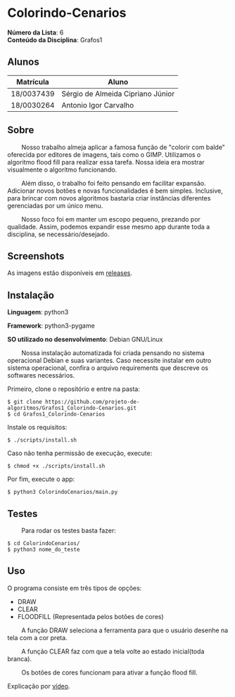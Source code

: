 # Colorindo-Cenarios

**Número da Lista**: 6<br>
**Conteúdo da Disciplina**: Grafos1<br>

## Alunos

|Matrícula | Aluno |
| -- | -- |
| 18/0037439  |  Sérgio de Almeida Cipriano Júnior |
| 18/0030264  |  Antonio Igor Carvalho |

## Sobre 

&emsp;&emsp; Nosso trabalho almeja aplicar a famosa função de "colorir com balde" oferecida por editores de imagens, tais como o GIMP.
Utilizamos o algoritmo flood fill para realizar essa tarefa. Nossa ideia era mostrar visualmente o algoritmo funcionando.

&emsp;&emsp; Além disso, o trabalho foi feito pensando em facilitar expansão. Adicionar novos botões e novas funcionalidades é bem simples.
Inclusive, para brincar com novos algoritmos bastaria criar instâncias diferentes gerenciadas por um único menu.

&emsp;&emsp; Nosso foco foi em manter um escopo pequeno, prezando por qualidade. Assim, podemos expandir esse mesmo app durante toda a
disciplina, se necessário/desejado.

## Screenshots

As imagens estão disponíveis em [releases](https://github.com/projeto-de-algoritmos/Grafos1_Colorindo-Cenarios/releases).

## Instalação

**Linguagem**: python3

**Framework**: python3-pygame

**SO utilizado no desenvolvimento**: Debian GNU/Linux

&emsp;&emsp; Nossa instalação automatizada foi criada pensando no sistema operacional Debian e suas variantes. Caso necessite instalar em outro sistema operacional, confira o arquivo requirements que descreve os softwares necessários.

Primeiro, clone o repositório e entre na pasta:

```
$ git clone https://github.com/projeto-de-algoritmos/Grafos1_Colorindo-Cenarios.git
$ cd Grafos1_Colorindo-Cenarios
```

Instale os requisitos:

```
$ ./scripts/install.sh
```

Caso não tenha permissão de execução, execute:

```
$ chmod +x ./scripts/install.sh
```

Por fim, execute o app:

```
$ python3 ColorindoCenarios/main.py
```

## Testes

&emsp;&emsp; Para rodar os testes basta fazer:

```
$ cd ColorindoCenarios/
$ python3 nome_do_teste
```

## Uso

O programa consiste em três tipos de opções:
- DRAW
- CLEAR
- FLOODFILL (Representada pelos botões de cores)

&emsp;&emsp; A função DRAW seleciona a ferramenta para que o usuário desenhe na tela com a cor preta.

&emsp;&emsp; A função CLEAR faz com que a tela volte ao estado inicial(toda branca).

&emsp;&emsp; Os botões de cores funcionam para ativar a função flood fill.

Explicação por [vídeo](https://www.youtube.com/watch?v=sgMV80p0V0o&feature=youtu.be).
